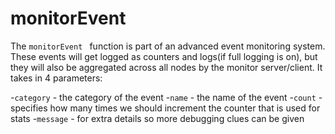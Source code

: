 # monitorEvent 

The `monitorEvent ` function is part of an advanced event monitoring system. These events will get logged as counters and logs(if full logging is on), but they will also be aggregated across all nodes by the monitor server/client. It takes in 4 parameters:

-`category` - the category of the event
-`name` - the name of the event
-`count` - specifies how many times we should increment the counter that is used for stats
-`message` - for extra details so more debugging clues can be given